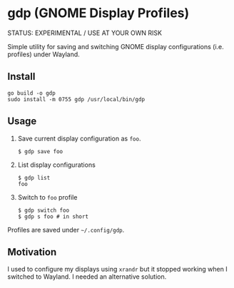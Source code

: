 gdp (GNOME Display Profiles)
============================

STATUS: EXPERIMENTAL / USE AT YOUR OWN RISK

Simple utility for saving and switching GNOME display configurations (i.e. profiles) under Wayland.

Install
-------

```
go build -o gdp
sudo install -m 0755 gdp /usr/local/bin/gdp
```

Usage
-----

1. Save current display configuration as `foo`.

   ```console
   $ gdp save foo
   ```

2. List display configurations

   ```console
   $ gdp list
   foo
   ```

3. Switch to `foo` profile

   ```console
   $ gdp switch foo
   $ gdp s foo # in short
   ```

Profiles are saved under `~/.config/gdp`.

Motivation
----------

I used to configure my displays using `xrandr` but it stopped working when I switched to Wayland. I needed an alternative solution.
